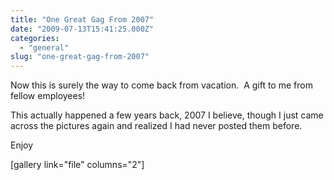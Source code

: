 ```yaml
---
title: "One Great Gag From 2007"
date: "2009-07-13T15:41:25.000Z"
categories: 
  - "general"
slug: "one-great-gag-from-2007"
---
```


Now this is surely the way to come back from vacation.  A gift to me from fellow employees!

This actually happened a few years back, 2007 I believe, though I just came across the pictures again and realized I had never posted them before.

Enjoy

\[gallery link="file" columns="2"\]
